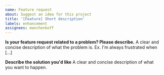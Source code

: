 ```yaml
---
name: Feature request
about: Suggest an idea for this project
title: '[Feature] Short description'
labels: enhancement
assignees: manchenkoff
---
```


**Is your feature request related to a problem? Please describe.**
A clear and concise description of what the problem is. Ex. I'm always frustrated when [...]

**Describe the solution you'd like**
A clear and concise description of what you want to happen.
